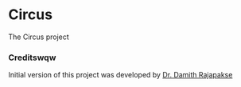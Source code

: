 # Circus

The Circus project

### Creditswqw

Initial version of this project was developed by [Dr. Damith Rajapakse](https://github.com/damithc)
